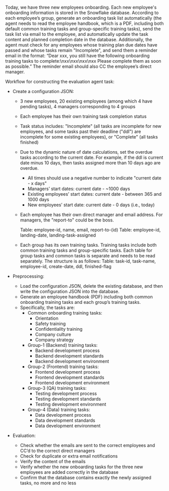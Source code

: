 Today, we have three new employees onboarding. Each new employee's onboarding information is stored in the Snowflake database. According to each employee’s group, generate an onboarding task list automatically (the agent needs to read the employee handbook, which is a PDF, including both default common training tasks and group-specific training tasks), send the task list via email to the employee, and automatically update the task content and planned completion date in the database. Additionally, the agent must check for any employees whose training plan due dates have passed and whose tasks remain "Incomplete", and send them a reminder email in the format: “Dear xxx, you still have the following onboarding training tasks to complete:\nxx\nxx\nxx\nxx Please complete them as soon as possible.” The reminder email should also CC the employee’s direct manager.

Workflow for constructing the evaluation agent task:

- Create a configuration JSON:
    - 3 new employees, 20 existing employees (among which 4 have pending tasks), 4 managers corresponding to 4 groups
    - Each employee has their own training task completion status
    - Task status includes: "Incomplete" (all tasks are incomplete for new employees, and some tasks past their deadline ("ddl") are incomplete for some existing employees), or "Complete" (all tasks finished)
    - Due to the dynamic nature of date calculations, set the overdue tasks according to the current date. For example, if the ddl is current date minus 10 days, then tasks assigned more than 10 days ago are overdue.
        - All times should use a negative number to indicate "current date - x days"
        - Managers’ start dates: current date - ~1000 days
        - Existing employees’ start dates: current date - between 365 and 1000 days
        - New employees’ start date: current date - 0 days (i.e., today)
    
    - Each employee has their own direct manager and email address.
        For managers, the "report-to" could be the boss.

        Table: employee-id, name, email, report-to-(id)
        Table: employee-id, landing-date, landing-task-assigned

    - Each group has its own training tasks. Training tasks include both common training tasks and group-specific tasks. Each table for group tasks and common tasks is separate and needs to be read separately. The structure is as follows:
        Table: task-id, task-name, employee-id, create-date, ddl, finished-flag

- Preprocessing:
    - Load the configuration JSON, delete the existing database, and then write the configuration JSON into the database.
    - Generate an employee handbook (PDF) including both common onboarding training tasks and each group’s training tasks.
    - Specifically, the tasks are:
        - Common onboarding training tasks:
            - Orientation
            - Safety training
            - Confidentiality training
            - Company culture
            - Company strategy
        - Group-1 (Backend) training tasks:
            - Backend development process
            - Backend development standards
            - Backend development environment
        - Group-2 (Frontend) training tasks:
            - Frontend development process
            - Frontend development standards
            - Frontend development environment
        - Group-3 (QA) training tasks:
            - Testing development process
            - Testing development standards
            - Testing development environment
        - Group-4 (Data) training tasks:
            - Data development process
            - Data development standards
            - Data development environment

- Evaluation:
    - Check whether the emails are sent to the correct employees and CC’d to the correct direct managers
    - Check for duplicate or extra email notifications
    - Verify the content of the emails
    - Verify whether the new onboarding tasks for the three new employees are added correctly in the database
    - Confirm that the database contains exactly the newly assigned tasks, no more and no less

